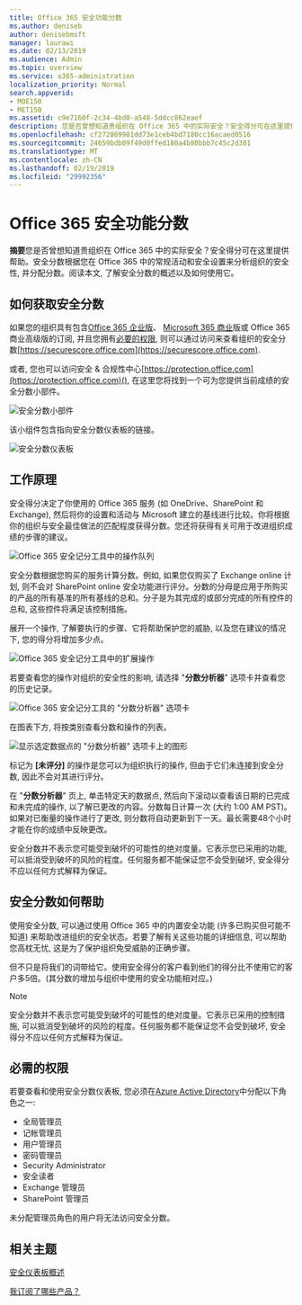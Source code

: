 ```yaml
---
title: Office 365 安全功能分数
ms.author: deniseb
author: denisebmsft
manager: laurawi
ms.date: 02/13/2019
ms.audience: Admin
ms.topic: overview
ms.service: o365-administration
localization_priority: Normal
search.appverid:
- MOE150
- MET150
ms.assetid: c9e7160f-2c34-4bd0-a548-5ddcc862eaef
description: 您是否曾想知道贵组织在 Office 365 中的实际安全？安全得分可在这里提供帮助。安全分数根据您在 Office 365 中的常规活动和安全设置来分析组织的安全性, 并分配分数。
ms.openlocfilehash: cf272869981dd73e1ceb4bd7180cc16acaed0516
ms.sourcegitcommit: 24659bdb09f49d0ffed180a4b80bbb7c45c2d301
ms.translationtype: MT
ms.contentlocale: zh-CN
ms.lasthandoff: 02/19/2019
ms.locfileid: "29992356"
---
```

# <a name="office-365-secure-score"></a>Office 365 安全功能分数

**摘要**您是否曾想知道贵组织在 Office 365 中的实际安全？安全得分可在这里提供帮助。安全分数根据您在 Office 365 中的常规活动和安全设置来分析组织的安全性, 并分配分数。阅读本文, 了解安全分数的概述以及如何使用它。
  
## <a name="how-to-get-to-secure-score"></a>如何获取安全分数

如果您的组织具有包含[Office 365 企业版](https://docs.microsoft.com/office365/enterprise/)、 [Microsoft 365 商业](https://docs.microsoft.com/microsoft-365/business/)版或 Office 365 商业高级版的订阅, 并且您拥有[必要的权限](#required-permissions), 则可以通过访问来查看组织的安全分数[https://securescore.office.com](https://securescore.office.com). 

或者, 您也可以访问安全 & 合规性中心[https://protection.office.com](https://protection.office.com)(), 在这里您将找到一个可为您提供当前成绩的安全分数小部件。

![安全分数小部件](media/SecureScoreWidget-o365.png)

该小组件包含指向安全分数仪表板的链接。

![安全分数仪表板](media/SecureScore-WelcomeScreen.png)
  
## <a name="how-it-works"></a>工作原理

安全得分决定了你使用的 Office 365 服务 (如 OneDrive、SharePoint 和 Exchange), 然后将你的设置和活动与 Microsoft 建立的基线进行比较。你将根据你的组织与安全最佳做法的匹配程度获得分数。您还将获得有关可用于改进组织成绩的步骤的建议。 
  
![Office 365 安全记分工具中的操作队列](media/SecureScore-ActionsToTake.png)
  
安全分数根据您购买的服务计算分数。例如, 如果您仅购买了 Exchange online 计划, 则不会对 SharePoint online 安全功能进行评分。分数的分母是应用于所购买的产品的所有基准的所有基线的总和。分子是为其完成的或部分完成的所有控件的总和, 这些控件将满足该控制措施。

展开一个操作, 了解要执行的步骤、它将帮助保护您的威胁, 以及您在建议的情况下, 您的得分将增加多少点。
  
![Office 365 安全记分工具中的扩展操作](media/SecureScore-DetailedActionToTake.png)
  
若要查看您的操作对组织的安全性的影响, 请选择 "**分数分析器**" 选项卡并查看您的历史记录。 
  
![Office 365 安全记分工具的 "分数分析器" 选项卡](media/SecureScore-ScoreAnalyzer-7days.png)
  
在图表下方, 将按类别查看分数和操作的列表。 
  
![显示选定数据点的 "分数分析器" 选项卡上的图形](media/SecureScore-Analyzer-breakdownbelowchart.png)
 
标记为 **[未评分]** 的操作是您可以为组织执行的操作, 但由于它们未连接到安全分数, 因此不会对其进行评分。  

在 "**分数分析器**" 页上, 单击特定天的数据点, 然后向下滚动以查看该日期的已完成和未完成的操作, 以了解已更改的内容。分数每日计算一次 (大约 1:00 AM PST)。如果对已衡量的操作进行了更改, 则分数将自动更新到下一天。最长需要48个小时才能在你的成绩中反映更改。

安全分数并不表示您可能受到破坏的可能性的绝对度量。它表示您已采用的功能, 可以抵消受到破坏的风险的程度。任何服务都不能保证您不会受到破坏, 安全得分不应以任何方式解释为保证。
 
## <a name="how-secure-score-helps"></a>安全分数如何帮助

使用安全分数, 可以通过使用 Office 365 中的内置安全功能 (许多已购买但可能不知道) 来帮助改进组织的安全状态。若要了解有关这些功能的详细信息, 可以帮助您高枕无忧, 这是为了保护组织免受威胁的正确步骤。
  
但不只是将我们的词带给它。使用安全得分的客户看到他们的得分比不使用它的客户多5倍。(其分数的增加与组织中使用的安全功能相对应。)
  
> [!NOTE]
> 安全分数并不表示您可能受到破坏的可能性的绝对度量。它表示已采用的控制措施, 可以抵消受到破坏的风险的程度。任何服务都不能保证您不会受到破坏, 安全得分不应以任何方式解释为保证。 
  
## <a name="required-permissions"></a>必需的权限

若要查看和使用安全分数仪表板, 您必须在[Azure Active Directory](https://docs.microsoft.com/azure/active-directory/users-groups-roles/directory-assign-admin-roles#available-roles)中分配以下角色之一:
- 全局管理员
- 记帐管理员
- 用户管理员
- 密码管理员
- Security Administrator
- 安全读者
- Exchange 管理员
- SharePoint 管理员

 未分配管理员角色的用户将无法访问安全分数。

## <a name="related-topics"></a>相关主题

[安全仪表板概述](security-dashboard.md)

[我订阅了哪些产品？](https://docs.microsoft.com/office365/admin/admin-overview/what-subscription-do-i-have?view=o365-worldwide)
